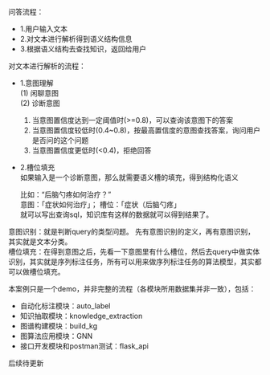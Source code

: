 问答流程：  
* 1.用户输入文本
* 2.对文本进行解析得到语义结构信息
* 3.根据语义结构去查找知识，返回给用户

对文本进行解析的流程：
* 1.意图理解  
  (1) 闲聊意图  
  (2) 诊断意图  
  1) 当意图置信度达到一定阈值时(>=0.8)，可以查询该意图下的答案  
  2) 当意图置信度较低时(0.4~0.8)，按最高置信度的意图查找答案，询问用户是否问的这个问题  
  3) 当意图置信度更低时(<0.4)，拒绝回答  
    
* 2.槽位填充  
     如果输入是一个诊断意图，那么就需要语义槽的填充，得到结构化语义
  

  比如：“后脑勺疼如何治疗？”   
  意图：「症状如何治疗」；
  槽位：「症状（后脑勺疼」  
就可以写出查询sql，知识库有这样的数据就可以得到结果了。 

意图识别：就是判断query的类型问题。 先有意图识别的定义，再有意图识别，其实就是文本分类。  
槽位填充：在得到意图之后，先看一下意图里有什么槽位，然后去query中做实体识别，其实就是序列标注任务，所有可以用来做序列标注任务的算法模型，其实都可以做槽位填充。  

本案例只是一个demo，并非完整的流程（各模块所用数据集并非一致），包括：  
* 自动化标注模块：auto_label  
* 知识抽取模块：knowledge_extraction  
* 图谱构建模块：build_kg
* 图算法应用模块：GNN
* 接口开发模块和postman测试：flask_api  

后续待更新